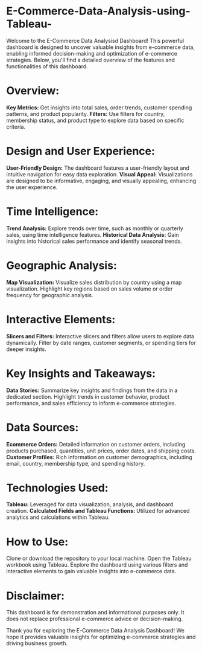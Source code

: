 # E-Commerce-Data-Analysis-using-Tableau-
Welcome to the E-Commerce Data Analysisd Dashboard!
This powerful dashboard is designed to uncover valuable insights from e-commerce data, enabling informed decision-making and optimization of e-commerce strategies. Below, you'll find a detailed overview of the features and functionalities of this dashboard.

# Overview:
**Key Metrics:** Get insights into total sales, order trends, customer spending patterns, and product popularity.
**Filters:** Use filters for country, membership status, and product type to explore data based on specific criteria.

# Design and User Experience:
**User-Friendly Design:** The dashboard features a user-friendly layout and intuitive navigation for easy data exploration.
**Visual Appeal:** Visualizations are designed to be informative, engaging, and visually appealing, enhancing the user experience.

# Time Intelligence:
**Trend Analysis:** Explore trends over time, such as monthly or quarterly sales, using time intelligence features.
**Historical Data Analysis:** Gain insights into historical sales performance and identify seasonal trends.

# Geographic Analysis:
**Map Visualization:** Visualize sales distribution by country using a map visualization. Highlight key regions based on sales volume or order frequency for geographic analysis.

# Interactive Elements:
**Slicers and Filters:** Interactive slicers and filters allow users to explore data dynamically. Filter by date ranges, customer segments, or spending tiers for deeper insights.

# Key Insights and Takeaways:
**Data Stories:** Summarize key insights and findings from the data in a dedicated section. Highlight trends in customer behavior, product performance, and sales efficiency to inform e-commerce strategies.

# Data Sources:
**Ecommerce Orders:** Detailed information on customer orders, including products purchased, quantities, unit prices, order dates, and shipping costs.
**Customer Profiles:** Rich information on customer demographics, including email, country, membership type, and spending history.

# Technologies Used:
**Tableau:** Leveraged for data visualization, analysis, and dashboard creation.
**Calculated Fields and Tableau Functions:** Utilized for advanced analytics and calculations within Tableau.

# How to Use:
Clone or download the repository to your local machine.
Open the Tableau workbook using Tableau.
Explore the dashboard using various filters and interactive elements to gain valuable insights into e-commerce data.

# Disclaimer:

This dashboard is for demonstration and informational purposes only. It does not replace professional e-commerce advice or decision-making.

Thank you for exploring the E-Commerce Data Analysis Dashboard! We hope it provides valuable insights for optimizing e-commerce strategies and driving business growth.
